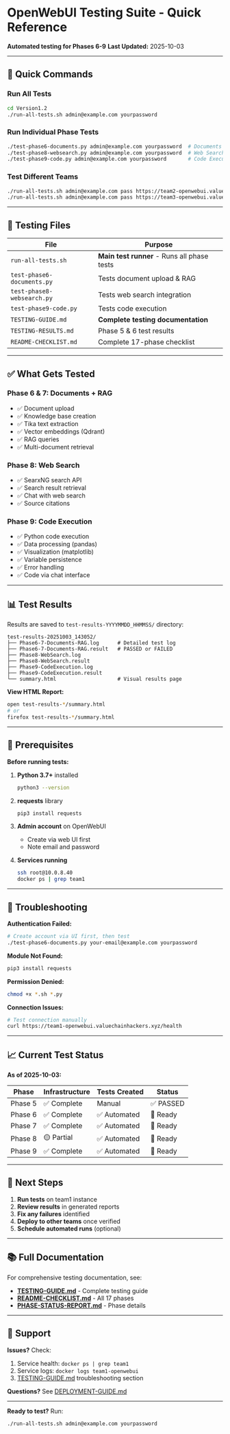 # OpenWebUI Testing Suite - Quick Reference

**Automated testing for Phases 6-9**
**Last Updated:** 2025-10-03

---

## 🎯 Quick Commands

### Run All Tests
```bash
cd Version1.2
./run-all-tests.sh admin@example.com yourpassword
```

### Run Individual Phase Tests
```bash
./test-phase6-documents.py admin@example.com yourpassword  # Documents + RAG
./test-phase8-websearch.py admin@example.com yourpassword  # Web Search
./test-phase9-code.py admin@example.com yourpassword       # Code Execution
```

### Test Different Teams
```bash
./run-all-tests.sh admin@example.com pass https://team2-openwebui.valuechainhackers.xyz
./run-all-tests.sh admin@example.com pass https://team3-openwebui.valuechainhackers.xyz
```

---

## 📁 Testing Files

| File | Purpose |
|------|---------|
| `run-all-tests.sh` | **Main test runner** - Runs all phase tests |
| `test-phase6-documents.py` | Tests document upload & RAG |
| `test-phase8-websearch.py` | Tests web search integration |
| `test-phase9-code.py` | Tests code execution |
| `TESTING-GUIDE.md` | **Complete testing documentation** |
| `TESTING-RESULTS.md` | Phase 5 & 6 test results |
| `README-CHECKLIST.md` | Complete 17-phase checklist |

---

## ✅ What Gets Tested

### Phase 6 & 7: Documents + RAG
- ✅ Document upload
- ✅ Knowledge base creation
- ✅ Tika text extraction
- ✅ Vector embeddings (Qdrant)
- ✅ RAG queries
- ✅ Multi-document retrieval

### Phase 8: Web Search
- ✅ SearxNG search API
- ✅ Search result retrieval
- ✅ Chat with web search
- ✅ Source citations

### Phase 9: Code Execution
- ✅ Python code execution
- ✅ Data processing (pandas)
- ✅ Visualization (matplotlib)
- ✅ Variable persistence
- ✅ Error handling
- ✅ Code via chat interface

---

## 📊 Test Results

Results are saved to `test-results-YYYYMMDD_HHMMSS/` directory:

```
test-results-20251003_143052/
├── Phase6-7-Documents-RAG.log      # Detailed test log
├── Phase6-7-Documents-RAG.result   # PASSED or FAILED
├── Phase8-WebSearch.log
├── Phase8-WebSearch.result
├── Phase9-CodeExecution.log
├── Phase9-CodeExecution.result
└── summary.html                    # Visual results page
```

**View HTML Report:**
```bash
open test-results-*/summary.html
# or
firefox test-results-*/summary.html
```

---

## 🔧 Prerequisites

**Before running tests:**

1. **Python 3.7+** installed
   ```bash
   python3 --version
   ```

2. **requests** library
   ```bash
   pip3 install requests
   ```

3. **Admin account** on OpenWebUI
   - Create via web UI first
   - Note email and password

4. **Services running**
   ```bash
   ssh root@10.0.8.40
   docker ps | grep team1
   ```

---

## 🐛 Troubleshooting

**Authentication Failed:**
```bash
# Create account via UI first, then test
./test-phase6-documents.py your-email@example.com yourpassword
```

**Module Not Found:**
```bash
pip3 install requests
```

**Permission Denied:**
```bash
chmod +x *.sh *.py
```

**Connection Issues:**
```bash
# Test connection manually
curl https://team1-openwebui.valuechainhackers.xyz/health
```

---

## 📈 Current Test Status

**As of 2025-10-03:**

| Phase | Infrastructure | Tests Created | Status |
|-------|----------------|---------------|--------|
| Phase 5 | ✅ Complete | Manual | ✅ PASSED |
| Phase 6 | ✅ Complete | ✅ Automated | 🔧 Ready |
| Phase 7 | ✅ Complete | ✅ Automated | 🔧 Ready |
| Phase 8 | 🟡 Partial | ✅ Automated | 🔧 Ready |
| Phase 9 | ✅ Complete | ✅ Automated | 🔧 Ready |

---

## 🎯 Next Steps

1. **Run tests** on team1 instance
2. **Review results** in generated reports
3. **Fix any failures** identified
4. **Deploy to other teams** once verified
5. **Schedule automated runs** (optional)

---

## 📚 Full Documentation

For comprehensive testing documentation, see:
- **[TESTING-GUIDE.md](TESTING-GUIDE.md)** - Complete testing guide
- **[README-CHECKLIST.md](README-CHECKLIST.md)** - All 17 phases
- **[PHASE-STATUS-REPORT.md](PHASE-STATUS-REPORT.md)** - Phase details

---

## 🤝 Support

**Issues?** Check:
1. Service health: `docker ps | grep team1`
2. Service logs: `docker logs team1-openwebui`
3. [TESTING-GUIDE.md](TESTING-GUIDE.md) troubleshooting section

**Questions?** See [DEPLOYMENT-GUIDE.md](DEPLOYMENT-GUIDE.md)

---

**Ready to test?** Run:
```bash
./run-all-tests.sh admin@example.com yourpassword
```
